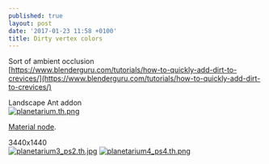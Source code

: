 ```yaml
---
published: true
layout: post
date: '2017-01-23 11:58 +0100'
title: Dirty vertex colors
---
```

Sort of ambient occlusion  
[https://www.blenderguru.com/tutorials/how-to-quickly-add-dirt-to-crevices/](https://www.blenderguru.com/tutorials/how-to-quickly-add-dirt-to-crevices/)

Landscape Ant addon  
[![planetarium.th.png](https://cdn.scrot.moe/images/2017/01/23/planetarium.th.png)](https://cdn.scrot.moe/images/2017/01/23/planetarium2.png)

[Material node](https://cdn.scrot.moe/images/2017/01/23/vertexAO.png).

3440x1440  
[![planetarium3_ps2.th.jpg](https://cdn.scrot.moe/images/2017/01/23/planetarium3_ps2.th.jpg)](https://cdn.scrot.moe/images/2017/01/23/planetarium3_ps2.jpg)
[![planetarium4_ps4.th.png](https://cdn.scrot.moe/images/2017/01/23/planetarium4_ps4.th.png)](https://cdn.scrot.moe/images/2017/01/23/planetarium4_ps4.png)
